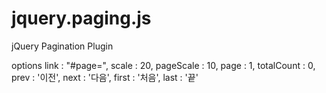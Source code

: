 # jquery.paging.js
jQuery Pagination Plugin

options
		link : "#page=",
		scale : 20,
		pageScale : 10,
		page : 1,
		totalCount : 0,
		prev : '이전',
		next : '다음',
		first : '처음',
		last : '끝'
	
